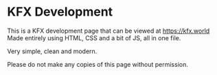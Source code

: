 # KFX Development
This is a KFX development page that can be viewed at https://kfx.world
Made entirely using HTML, CSS and a bit of JS, all in one file.

Very simple, clean and modern.

Please do not make any copies of this page without permission.
